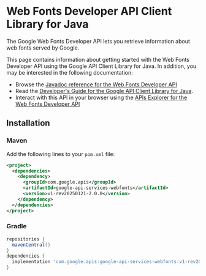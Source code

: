 # Web Fonts Developer API Client Library for Java

The Google Web Fonts Developer API lets you retrieve information about web fonts served by Google.

This page contains information about getting started with the Web Fonts Developer API
using the Google API Client Library for Java. In addition, you may be interested
in the following documentation:

* Browse the [Javadoc reference for the Web Fonts Developer API][javadoc]
* Read the [Developer's Guide for the Google API Client Library for Java][google-api-client].
* Interact with this API in your browser using the [APIs Explorer for the Web Fonts Developer API][api-explorer]

## Installation

### Maven

Add the following lines to your `pom.xml` file:

```xml
<project>
  <dependencies>
    <dependency>
      <groupId>com.google.apis</groupId>
      <artifactId>google-api-services-webfonts</artifactId>
      <version>v1-rev20250121-2.0.0</version>
    </dependency>
  </dependencies>
</project>
```

### Gradle

```gradle
repositories {
  mavenCentral()
}
dependencies {
  implementation 'com.google.apis:google-api-services-webfonts:v1-rev20250121-2.0.0'
}
```

[javadoc]: https://googleapis.dev/java/google-api-services-webfonts/latest/index.html
[google-api-client]: https://github.com/googleapis/google-api-java-client/
[api-explorer]: https://developers.google.com/apis-explorer/#p/webfonts/v1/
